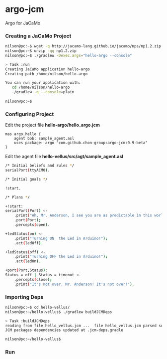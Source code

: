 # argo-jcm
Argo for JaCaMo

### Creating a JaCaMo Project
```sh
nilson@pc:~$ wget -q http://jacamo-lang.github.io/jacamo/nps/np1.2.zip
nilson@pc:~$ unzip -qq np1.2.zip 
nilson@pc:~$ ./gradlew -Dexec.args="hello-argo --console"

> Task :run
Creating JaCaMo application hello-argo
Creating path /home/nilson/hello-argo

You can run your application with:
   cd /home/nilson/hello-argo
   ./gradlew -q --console=plain
   
nilson@pc:~$ 
```

### Configuring Project
Edit  the project file __hello-argo/hello_argo.jcm__
```
mas argo_hello {
    agent bob: sample_agent.asl
    uses package: argo "com.github.chon-group:argo-jcm:0.9-beta"
}
```

Edit the agent file __hello-vellus/src/agt/sample_agent.asl__
```sh
/* Initial beliefs and rules */
serialPort(ttyACM0).

/* Initial goals */

!start.

/* Plans */

+!start:
serialPort(Port) <- 
	.print("Ah, Mr. Anderson, I see you are as predictable in this world as you are in the other.");
	.port(Port);
	.percepts(open).

+ledStatus(on) <-
	.print("Turning ON  the Led in Arduino!");
	.act(ledOff).

+ledStatus(off) <-
	.print("Turning OFF the Led in Arduino!");
	.act(ledOn).

+port(Port,Status):
Status = off | Status = timeout <-
	.percepts(close);
	.print("It's not over, Mr. Anderson! It's not over!").
```

### Importing Deps
```sh
nilson@pc:~$ cd hello-vellus/
nilson@pc:~/hello-vellus$ ./gradlew buildJCMDeps

> Task :buildJCMDeps
reading from file hello_vellus.jcm ...  file hello_vellus.jcm parsed successfully!
JCM packages dependencies updated at .jcm-deps.gradle

nilson@pc:~/hello-vellus$
``` 

### Run
```sh

```
